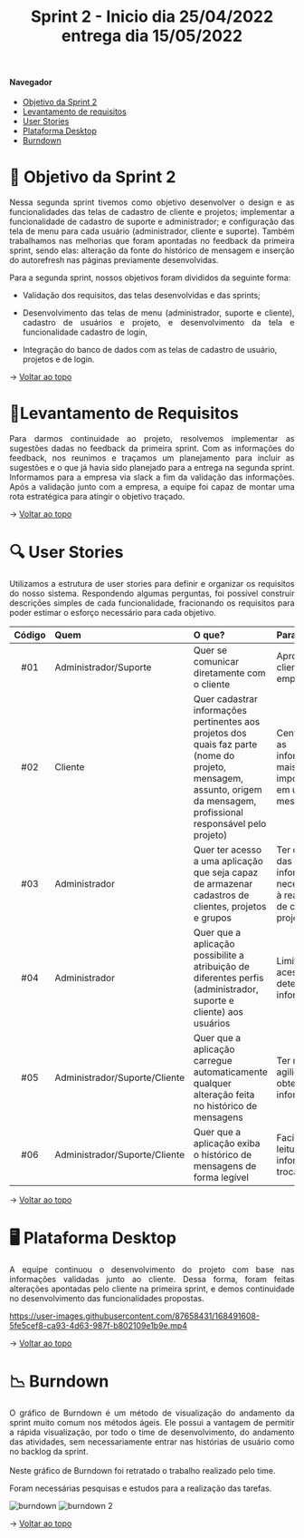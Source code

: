 <div align="center">
  <h1>Sprint 2 - Inicio dia 25/04/2022 entrega dia 15/05/2022</h1>
</div>

<br id="topo">  
  
#### Navegador
* <a href="#objetivo">Objetivo da Sprint 2</a>
* <a href="#requisitos">Levantamento de requisitos</a>
* <a href="#us">User Stories</a>
* <a href="#java">Plataforma Desktop</a>
* <a href="#burndown">Burndown</a>

<span id="objetivo">

# 📌 Objetivo da Sprint 2 
  
<p align="justify">Nessa segunda sprint tivemos como objetivo desenvolver o design e as funcionalidades das telas de cadastro de cliente e projetos; implementar a funcionalidade de cadastro de suporte e administrador; e configuração das tela de menu para cada usuário (administrador, cliente e suporte). Também trabalhamos nas melhorias que foram apontadas no feedback da primeira sprint, sendo elas: alteração da fonte do histórico de mensagem e inserção do autorefresh nas páginas previamente desenvolvidas.</p>

<div align="justify">
Para a segunda sprint, nossos objetivos foram divididos da seguinte forma:
  
* Validação dos requisitos, das telas desenvolvidas e das sprints;
  
* Desenvolvimento das telas de menu (administrador, suporte e cliente), cadastro de usuários e projeto, e desenvolvimento da tela e funcionalidade cadastro de login, 
</div>
  
* Integração do banco de dados com as telas de cadastro de usuário, projetos e de login.
  

→ [Voltar ao topo](#topo)
  
<span id="requisitos">

# 📝Levantamento de Requisitos 
  
<p align="justify">
Para darmos continuidade  ao projeto, resolvemos implementar as sugestões dadas no feedback da primeira sprint. Com as informações do feedback, nos reunimos e traçamos um planejamento para incluir as sugestões e o que já havia sido planejado para a entrega na segunda sprint. Informamos para a empresa via slack a fim da validação  das informações. Após a validação junto com a empresa, a equipe foi capaz de montar uma rota estratégica para atingir o objetivo traçado.</p>

  
→ [Voltar ao topo](#topo)
  
<span id="us">

# 🔍 User Stories
  
  <p align="justify">Utilizamos a estrutura de user stories para definir e organizar os requisitos do nosso sistema. Respondendo algumas perguntas, foi possível construir descrições simples de cada funcionalidade, fracionando os requisitos para poder estimar o esforço necessário para cada objetivo.</p>
  
  | Código | Quem       | O que?                                                                                                                                                   | Para                                                |
| :----: | :--------- | :------------------------------------------------------------------------------------------------------------------------------------------------------- | :-------------------------------------------------- |
|  #01   | Administrador/Suporte | Quer se comunicar diretamente com o cliente | Aproximar o cliente e a empresa
|  #02   | Cliente | Quer cadastrar informações pertinentes aos projetos dos quais faz parte (nome do projeto, mensagem, assunto, origem da mensagem, profissional responsável pelo projeto) | Centralizar as informações mais importantes em um mesmo lugar |
|  #03   | Administrador | Quer ter acesso a uma aplicação que seja capaz de armazenar cadastros de clientes, projetos e grupos | Ter controle das informações necessárias à realização de cada projeto |
|  #04   | Administrador | Quer que a aplicação possibilite a atribuição de diferentes perfis (administrador, suporte e cliente) aos usuários | Limitar o acesso a determinadas informações |
|  #05   | Administrador/Suporte/Cliente | Quer que a aplicação carregue automaticamente qualquer alteração feita no histórico de mensagens | Ter maior agilidade na obtenção de informações |
|  #06   | Administrador/Suporte/Cliente | Quer que  a aplicação exiba o histórico de mensagens de forma legível | Facilitar a leitura das informações trocadas |
  
→ [Voltar ao topo](#topo)
  
<span id="java">

# 🖥 Plataforma Desktop
  
<p align="justify">A equipe continuou o desenvolvimento do projeto com base nas informações validadas junto ao cliente. Dessa forma, foram feitas alterações apontadas pelo cliente na primeira sprint, e demos continuidade no desenvolvimento das funcionalidades propostas. </p>
  
  


https://user-images.githubusercontent.com/87658431/168491608-5fe5cef8-ca93-4d63-987f-b802109e1b9e.mp4







  

→ [Voltar ao topo](#topo)


<span id="burndown">
  
# 📉 Burndown
  
<p align="justify">O gráfico de Burndown é um método de visualização do andamento da sprint muito comum nos métodos ágeis. Ele possui a vantagem de permitir a rápida visualização, por todo o time de desenvolvimento, do andamento das atividades, sem necessariamente entrar nas histórias de usuário como no backlog da sprint.
<br>
<br>
Neste gráfico de Burndown foi retratado o trabalho realizado pelo time.
<br></p>
<p align="justify">Foram necessárias pesquisas e estudos para a realização das tarefas.</p>
  

![burndown](https://user-images.githubusercontent.com/88887821/168407127-db70d7ce-dadc-4058-a99f-fbded755027e.png)
![burndown 2](https://user-images.githubusercontent.com/88887821/168407144-257c6f96-3b5e-47e1-a3cc-cb82947b3f41.png)


→ [Voltar ao topo](#topo)

